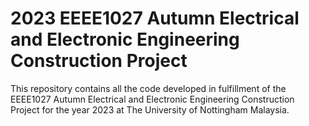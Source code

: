 # 2023 EEEE1027 Autumn Electrical and Electronic Engineering Construction Project
This repository contains all the code developed in fulfillment of the EEEE1027 Autumn Electrical and Electronic Engineering Construction Project for the year 2023 at The University of Nottingham Malaysia.
